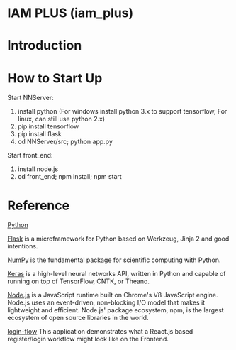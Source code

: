 # IAM PLUS (iam_plus)

# Introduction

# How to Start Up 

Start NNServer:

1. install python (For windows install python 3.x to support tensorflow, For linux, can still use python 2.x)
2. pip install tensorflow
3. pip install flask
4. cd NNServer/src; python app.py

Start front_end:
1. install node.js
2. cd front_end; npm install; npm start

# Reference

[Python](https://www.python.org/)

[Flask](http://flask.pocoo.org/) is a microframework for Python based on Werkzeug, Jinja 2 and good intentions. 

[NumPy](http://www.numpy.org/) is the fundamental package for scientific computing with Python. 

[Keras](https://keras.io/) is a high-level neural networks API, written in Python and capable of running on top of TensorFlow, CNTK, or Theano. 

[Node.js](https://nodejs.org/en/) is a JavaScript runtime built on Chrome's V8 JavaScript engine. Node.js uses an event-driven, non-blocking I/O model that makes it lightweight and efficient. Node.js' package ecosystem, npm, is the largest ecosystem of open source libraries in the world.

[login-flow](https://github.com/mxstbr/login-flow) This application demonstrates what a React.js based register/login workflow might look like on the Frontend.